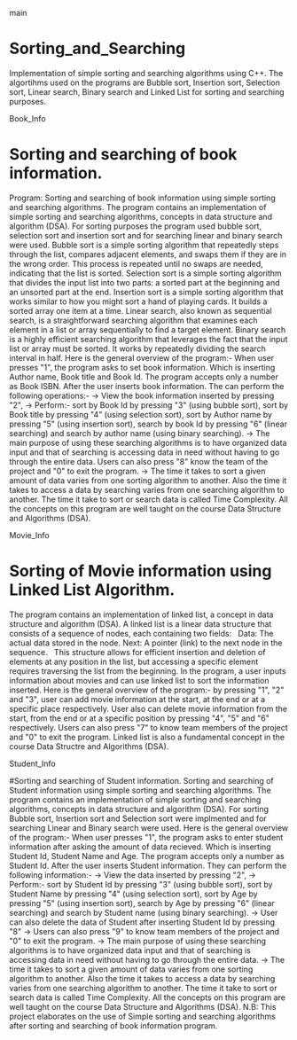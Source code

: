 main
# Sorting_and_Searching
Implementation of simple sorting and searching algorithms using C++.
The algortihms used on the programs are Bubble sort, Insertion sort, Selection sort, Linear search, Binary search and Linked List for sorting and searching purposes.

Book_Info
# Sorting and searching of book information.
Program: Sorting and searching of book information using simple sorting and searching algorithms. 
The program contains an implementation of simple sorting and searching algorithms, concepts in data structure and algorithm (DSA). For sorting purposes the program used bubble sort, selection sort and insertion sort and for searching linear and binary search were used. Bubble sort is a simple sorting algorithm that repeatedly steps through the list, compares adjacent elements, and swaps them if they are in the wrong order. This process is repeated until no swaps are needed, indicating that the list is sorted. Selection sort is a simple sorting algorithm that divides the input list into two parts: a sorted part at the beginning and an unsorted part at the end. Insertion sort is a simple sorting algorithm that works similar to how you might sort a hand of playing cards. It builds a sorted array one item at a time. Linear search, also known as sequential search, is a straightforward searching algorithm that examines each element in a list or array sequentially to find a target element. Binary search is a highly efficient searching algorithm that leverages the fact that the input list or array must be sorted. It works by repeatedly dividing the search interval in half.
Here is the general overview of the program:- When user presses "1", the program asks to set book information. Which is inserting Author name, Book title and Book Id. The program accepts only a number as Book ISBN. After the user inserts book information. The can perform the following operations:-  -> View the book information inserted by pressing "2", -> Perform:- sort by Book Id by pressing "3" (using bubble sort), sort by Book title by pressing "4" (using selection sort), sort by Author name by pressing "5" (using insertion sort), search by book Id by pressing "6" (linear searching) and search by author name (using binary searching). -> The main purpose of using these searching algorithms is to have organized data input and that of searching is accessing data in need without having to go through the entire data. Users can also press "8" know the team of the project and "0" to exit the program.
-> The time it takes to sort a given amount of data varies from one sorting algorithm to another. Also the time it takes to access a data by searching varies from one searching algorithm to another. The time it take to sort or search data is called Time Complexity. All the concepts on this program are well taught on the course Data Structure and Algorithms (DSA).

Movie_Info
# Sorting of Movie information using Linked List Algorithm. 
The program contains an implementation of linked list, a concept in data structure and algorithm (DSA). A linked list is a linear data structure that consists of a sequence of nodes, each containing two fields:   
Data: The actual data stored in the node. Next: A pointer (link) to the next node in the sequence.   
This structure allows for efficient insertion and deletion of elements at any position in the list, but accessing a specific element requires traversing the list from the beginning. 
In the program, a user inputs information about movies and can use linked list to sort the information inserted. Here is the general overview of the program:- by pressing "1", "2" and "3", user can add movie information at the start, at the end or at a specific place respectively. User also can delete movie information from the start, from the end or at a specific position by pressing "4", "5" and "6" respectively.  Users can also press "7" to know team members of the project and "0" to exit the program.
Linked list is also a fundamental concept in the course Data Structre and Algorithms (DSA).

Student_Info

#Sorting and searching of Student information.
Sorting and searching of Student information using simple sorting and searching algorithms. The program contains an implementation of simple sorting and searching algorithms, concepts in data structure and algorithm (DSA). For sorting Bubble sort, Insertion sort and Selection sort were implmented and for searching Linear and Binary search were used. Here is the general overview of the program:- When user presses "1", the program asks to enter student information after asking the amount of data recieved. Which is inserting Student Id, Student Name and Age. The program accepts only a number as Student Id. After the user inserts Student information. They can perform the following information:- -> View the data inserted by pressing "2", -> Perform:- sort by Student Id by pressing "3" (using bubble sort), sort by Student Name by pressing "4" (using selection sort), sort by Age by pressing "5" (using insertion sort), search by Age by pressing "6" (linear searching) and search by Student name (using binary searching). -> User can also delete the data of Student after inserting Student Id by pressing "8"  -> Users can also press "9" to know team members of the project and "0" to exit the program.
-> The main purpose of using these searching algorithms is to have organized data input and that of searching is accessing data in need without having to go through the entire data. -> The time it takes to sort a given amount of data varies from one sorting algorithm to another. Also the time it takes to access a data by searching varies from one searching algorithm to another. The time it take to sort or search data is called Time Complexity. All the concepts on this program are well taught on the course Data Structure and Algorithms (DSA).
N.B: This project elaborates on the use of Simple sorting and searching algorithms after sorting and searching of book information program.




